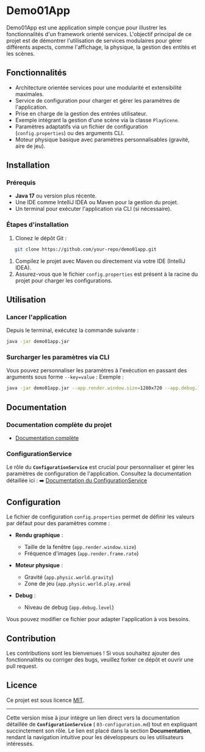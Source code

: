 # **Demo01App**

Demo01App est une application simple conçue pour illustrer les fonctionnalités d'un framework orienté services.
L'objectif principal de ce projet est de démontrer l'utilisation de services modulaires pour gérer différents aspects,
comme l'affichage, la physique, la gestion des entités et les scènes.

## **Fonctionnalités**

- Architecture orientée services pour une modularité et extensibilité maximales.
- Service de configuration pour charger et gérer les paramètres de l'application.
- Prise en charge de la gestion des entrées utilisateur.
- Exemple intégrant la gestion d'une scène via la classe `PlayScene`.
- Paramètres adaptatifs via un fichier de configuration (`config.properties`) ou des arguments CLI.
- Moteur physique basique avec paramètres personnalisables (gravité, aire de jeu).

## **Installation**

### Prérequis

- **Java 17** ou version plus récente.
- Une IDE comme IntelliJ IDEA ou Maven pour la gestion du projet.
- Un terminal pour exécuter l'application via CLI (si nécessaire).

### Étapes d'installation

1. Clonez le dépôt Git :

``` bash
   git clone https://github.com/your-repo/demo01app.git
```

1. Compilez le projet avec Maven ou directement via votre IDE (IntelliJ IDEA).
2. Assurez-vous que le fichier `config.properties` est présent à la racine du projet pour charger les configurations.

## **Utilisation**

### Lancer l'application

Depuis le terminal, exécutez la commande suivante :

``` bash
java -jar demo01app.jar
```

### Surcharger les paramètres via CLI

Vous pouvez personnaliser les paramètres à l'exécution en passant des arguments sous forme `--key=value` :
Exemple :

``` bash
java -jar demo01app.jar --app.render.window.size=1280x720 --app.debug.level=4
```

## **Documentation**

### Documentation complète du projet

- [Documentation complète](docs/index.md)

### ConfigurationService

Le rôle du **`ConfigurationService`** est crucial pour personnaliser et gérer les paramètres de configuration de
l'application. Consultez la documentation détaillée ici :
➡️ [Documentation du ConfigurationService](docs/03-configuration.md)

## **Configuration**

Le fichier de configuration `config.properties` permet de définir les valeurs par défaut pour des paramètres comme :

- **Rendu graphique** :
    - Taille de la fenêtre (`app.render.window.size`)
    - Fréquence d'images (`app.render.frame.rate`)

- **Moteur physique** :
    - Gravité (`app.physic.world.gravity`)
    - Zone de jeu (`app.physic.world.play.area`)

- **Debug** :
    - Niveau de debug (`app.debug.level`)

Vous pouvez modifier ce fichier pour adapter l'application à vos besoins.

## **Contribution**

Les contributions sont les bienvenues ! Si vous souhaitez ajouter des fonctionnalités ou corriger des bugs, veuillez
forker ce dépôt et ouvrir une pull request.

## **Licence**

Ce projet est sous licence [MIT](LICENSE).

---

Cette version mise à jour intègre un lien direct vers la documentation détaillée de **`ConfigurationService`** (
`03-configuration.md`) tout en expliquant succinctement son rôle. Le lien est placé dans la section **Documentation**,
rendant la navigation intuitive pour les développeurs ou les utilisateurs intéressés.
